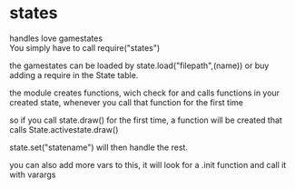# states
handles love gamestates  
You simply have to call 
require("states")

the gamestates can be loaded by state.load("filepath",(name))
or buy adding a require in the State table.

the module creates functions, wich check for and calls functions in your created state,
whenever you call that function for the first time

so if you call state.draw() for the first time, a function will be created that calls
State.activestate.draw()

state.set("statename")
will then handle the rest.

you can also add more vars to this, it will look for a .init function and call it with varargs
